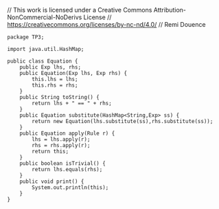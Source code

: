 // This work is licensed under a Creative Commons Attribution-NonCommercial-NoDerivs License
// https://creativecommons.org/licenses/by-nc-nd/4.0/
// Remi Douence
```
package TP3;

import java.util.HashMap;

public class Equation {
	public Exp lhs, rhs;
	public Equation(Exp lhs, Exp rhs) {
		this.lhs = lhs;
		this.rhs = rhs;
	}
	public String toString() {
		return lhs + " == " + rhs;
	}
	public Equation substitute(HashMap<String,Exp> ss) {
		return new Equation(lhs.substitute(ss),rhs.substitute(ss));
	}
	public Equation apply(Rule r) {
		lhs = lhs.apply(r);
		rhs = rhs.apply(r);
		return this;
	}
	public boolean isTrivial() {
		return lhs.equals(rhs);
	}
	public void print() {
		System.out.println(this);
	}
}

```

